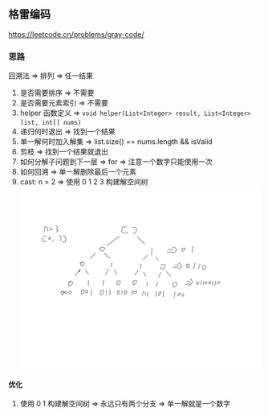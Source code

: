 ## 格雷编码

<https://leetcode.cn/problems/gray-code/>

### 思路

回溯法 => 排列 => 任一结果

1. 是否需要排序 => 不需要
2. 是否需要元素索引 => 不需要
3. helper 函数定义 => ` void helper(List<Integer> result, List<Integer> list, int[] nums) `
4. 递归何时退出 => 找到一个结果
5. 单一解何时加入解集 => list.size() == nums.length && isValid
6. 剪枝 => 找到一个结果就退出
7. 如何分解子问题到下一层 => for => 注意一个数字只能使用一次
8. 如何回溯 => 单一解删除最后一个元素
9. cast: n = 2 => 使用 0 1 2 3 构建解空间树
   ![构建解空间树](https://github.com/bowen-wu/leetcode-solution/blob/master/src/main/java/com/leetcode/solution/backtracking/grayCode/%E8%A7%A3%E7%A9%BA%E9%97%B4%E6%A0%91.png)

#### 优化

1. 使用 0 1 构建解空间树 => 永远只有两个分支 => 单一解就是一个数字
